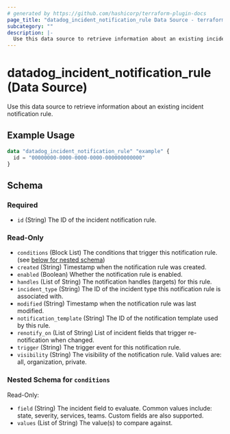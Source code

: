 ```yaml
---
# generated by https://github.com/hashicorp/terraform-plugin-docs
page_title: "datadog_incident_notification_rule Data Source - terraform-provider-datadog"
subcategory: ""
description: |-
  Use this data source to retrieve information about an existing incident notification rule.
---
```


# datadog_incident_notification_rule (Data Source)

Use this data source to retrieve information about an existing incident notification rule.

## Example Usage

```terraform
data "datadog_incident_notification_rule" "example" {
  id = "00000000-0000-0000-0000-000000000000"
}
```

<!-- schema generated by tfplugindocs -->
## Schema

### Required

- `id` (String) The ID of the incident notification rule.

### Read-Only

- `conditions` (Block List) The conditions that trigger this notification rule. (see [below for nested schema](#nestedblock--conditions))
- `created` (String) Timestamp when the notification rule was created.
- `enabled` (Boolean) Whether the notification rule is enabled.
- `handles` (List of String) The notification handles (targets) for this rule.
- `incident_type` (String) The ID of the incident type this notification rule is associated with.
- `modified` (String) Timestamp when the notification rule was last modified.
- `notification_template` (String) The ID of the notification template used by this rule.
- `renotify_on` (List of String) List of incident fields that trigger re-notification when changed.
- `trigger` (String) The trigger event for this notification rule.
- `visibility` (String) The visibility of the notification rule. Valid values are: all, organization, private.

<a id="nestedblock--conditions"></a>
### Nested Schema for `conditions`

Read-Only:

- `field` (String) The incident field to evaluate. Common values include: state, severity, services, teams. Custom fields are also supported.
- `values` (List of String) The value(s) to compare against.
